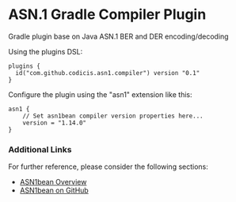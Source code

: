 # ASN.1 Gradle Compiler Plugin
Gradle plugin base on Java ASN.1 BER and DER encoding/decoding

Using the plugins DSL:
```
plugins {
  id("com.github.codicis.asn1.compiler") version "0.1"
}
````

Configure the plugin using the "asn1" extension like this:
````
asn1 {
    // Set asn1bean compiler version properties here...
    version = "1.14.0"
}
````


### Additional Links
For further reference, please consider the following sections:
* [ASN1bean Overview](https://www.beanit.com/asn1/)
* [ASN1bean on GitHub](https://github.com/beanit/asn1bean)